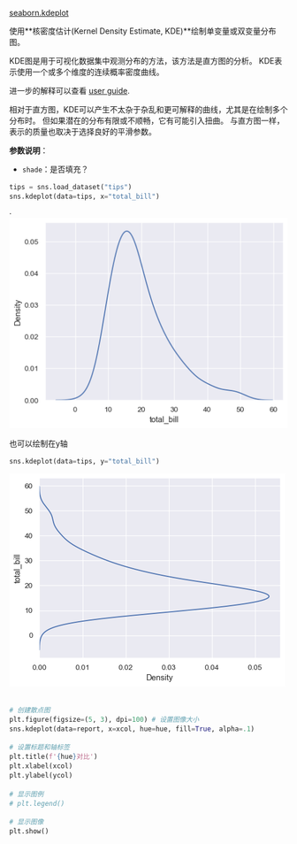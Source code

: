 [seaborn.kdeplot](https://seaborn.pydata.org/generated/seaborn.kdeplot.html?highlight=kdeplot#seaborn.kdeplot)

使用**核密度估计(Kernel Density Estimate, KDE)**绘制单变量或双变量分布图。

KDE图是用于可视化数据集中观测分布的方法，该方法是直方图的分析。  KDE表示使用一个或多个维度的连续概率密度曲线。

进一步的解释可以查看 [user guide](https://seaborn.pydata.org/tutorial/distributions.html#tutorial-kde).

相对于直方图，KDE可以产生不太杂于杂乱和更可解释的曲线，尤其是在绘制多个分布时。 但如果潜在的分布有限或不顺畅，它有可能引入扭曲。 与直方图一样，表示的质量也取决于选择良好的平滑参数。



**参数说明**：

- `shade`：是否填充？

```python
tips = sns.load_dataset("tips")
sns.kdeplot(data=tips, x="total_bill")
```

·![](images/kdeplot_1_0.png)

也可以绘制在y轴

```python
sns.kdeplot(data=tips, y="total_bill")
```

![](images/kdeplot_3_0.png)



```python

# 创建散点图
plt.figure(figsize=(5, 3), dpi=100) # 设置图像大小
sns.kdeplot(data=report, x=xcol, hue=hue, fill=True, alpha=.1)

# 设置标题和轴标签
plt.title(f'{hue}对比')
plt.xlabel(xcol)
plt.ylabel(ycol)

# 显示图例
# plt.legend()

# 显示图像
plt.show()
```

